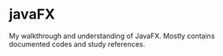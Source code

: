 # javaFX
My walkthrough and understanding of JavaFX.
Mostly contains documented codes and study references. 
